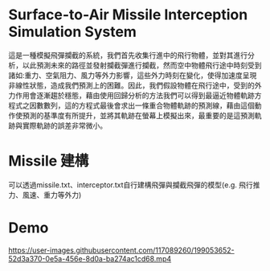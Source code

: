 # Surface-to-Air Missile Interception Simulation System
這是一種模擬飛彈攔截的系統，我們首先收集行進中的飛行物體，並對其進行分析，以此預測未來的路徑並發射攔截彈進行攔截，然而空中物體飛行途中時刻受到諸如:重力、空氣阻力、風力等外力影響，這些外力時刻在變化，使得加速度呈現非線性狀態，造成我們預測上的困難。因此，我們假設物體在飛行途中，受到的外力作用會逐漸趨於穩態，藉由使用回歸分析的方法我們可以得到最逼近物體軌跡方程式之因數數列，這的方程式最後會求出一條重合物體軌跡的預測線，藉由這個動作使預測的基準度有所提升，並將其軌跡在螢幕上模擬出來，最重要的是這預測軌跡與實際軌跡的誤差非常微小。

# Missile 建構
可以透過missile.txt、interceptor.txt自行建構飛彈與攔截飛彈的模型(e.g. 飛行推力、風速、重力等外力)

# Demo
https://user-images.githubusercontent.com/117089260/199053652-52d3a370-0e5a-456e-8d0a-ba274ac1cd68.mp4

